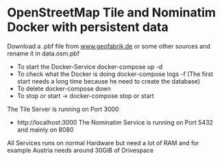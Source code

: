 # OpenStreetMap Tile and Nominatim Docker with persistent data

Download a .pbf file from www.geofabrik.de or some other sources and rename it in data.osm.pbf

- To start the Docker-Service docker-compose up -d
- To check what the Docker is doing docker-compose logs -f (The first start needs a long time because he need to create the database)
- To delete docker-compose down
- To stop or start -> docker-compose stop or start

The Tile Server is running on Port 3000
- http://localhost:3000
The Nominatim Service is running on Port 5432 and mainly on 8080
 

All Services runs on normal Hardware but need a lot of RAM and for example Austria needs around 30GiB of Drivespace
